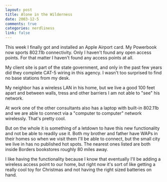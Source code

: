 ```yaml
--- 
layout: post
title: Alone in the Wilderness
date: 2003-12-5
comments: true
categories: nerdliness
link: false
---
```

This week I finally got and installed an Apple Airport card. My Powerbook now sports 802.11b connectivity. Only I haven't found any open access points. For that matter I haven't found any access points at all.

My client site is part of the state government, and only in the past few years did they complete CAT-5 wiring in this agency. I wasn't too surprised to find no base stations from my desk.

My neighbor has a wireless LAN in his home, but we live a good 100 feet apart and between walls, tress and other barriers I am not able to "see" his network.

At work one of the other consultants also has a laptop with built-in 802.11b and we are able to connect via a "computer to computer" network wirelessly. That's pretty cool.

But on the whole it is something of a letdown to have this new functionality and not be able to readily use it. Both my brother and father have WAPs in their homes so when we visit them I'll be able to connect, but the small city we live in has no published hot spots. The nearest ones listed are both inside Borders bookstores roughly 80 miles away.

I like having the functionality because I know that eventually I'll be adding a wireless access point to our home, but right now it's sort of like getting a really cool toy for Christmas and not having the right sized batteries on hand.
